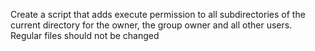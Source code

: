 Create a script that adds execute permission to all subdirectories of the current directory for the owner, the group owner and all other users. Regular files should not be changed
